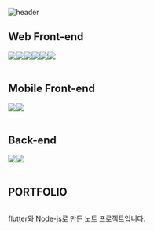 ![header](https://capsule-render.vercel.app/api?type=Rect&color=timeGradient&text=Welcome%20to%20taebin's%20GitHub%20😀&animation=fadeIn&fontSize=35&fontAlignY=45&fontAlign=55&height=250)
    
## Web Front-end
<div style="display:flex; flex-direction:row;">
    <img src="https://img.shields.io/badge/css-F80000?style=for-the-badge&logo=css&logoColor=white">
    <img src="https://img.shields.io/badge/html-E34F26?style=for-the-badge&logo=html&logoColor=white"> 
    <img src="https://img.shields.io/badge/javascript-F7DF1E?style=for-the-badge&logo=javascript boot&logoColor=white"> 
    <!--<img src="https://img.shields.io/badge/Gradle-02303A?style=for-the-badge&logo=gradle&logoColor=white"> -->
    <img src="https://img.shields.io/badge/mysql-4479A1?style=for-the-badge&logo=mysql&logoColor=white"> 
    <img src="https://img.shields.io/badge/jeuqry-0769AD?style=for-the-badge&logo=jeuqry&logoColor=white">
    <img src="https://img.shields.io/badge/react-61DAFB?style=for-the-badge&logo=react&logoColor=white">
    
</div><br>

## Mobile Front-end
<div style="display:flex; flex-direction:row;">
    <img src="https://img.shields.io/badge/dart-0175C2?style=for-the-badge&logo=dart&logoColor=white"> 
    <img src="https://img.shields.io/badge/flutter-02569B?style=for-the-badge&logo=flutter boot&logoColor=white"> 
    <!--<img src="https://img.shields.io/badge/Gradle-02303A?style=for-the-badge&logo=gradle&logoColor=white"> -->
    
</div><br>
</div>

## Back-end
<div style="display:flex; flex-direction:row;">
    <img src="https://img.shields.io/badge/Java-007396?style=for-the-badge&logo=Java&logoColor=white"> 
    <img src="https://img.shields.io/badge/Nodejs-5FA04E?style=for-the-badge&logo=Nodejs&logoColor=white"> 
    <!--<img src="https://img.shields.io/badge/Gradle-02303A?style=for-the-badge&logo=gradle&logoColor=white"> -->
</div><br>

## PORTFOLIO
<div style="display:flex; flex-direction:row;">
    <a href="https://github.com/Kwontaebin/flutter_note">
        <p>flutter와 Node-js로 만든 노트 프로젝트입니다.</p>
    </a>
</div><br>
</div>
